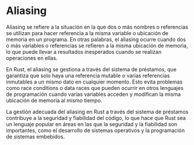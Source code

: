 # Aliasing

Aliasing se refiere a la situación en la que dos o más nombres o referencias se utilizan para hacer referencia a la misma variable o ubicación de memoria en un programa. En otras palabras, el aliasing ocurre cuando dos o más variables o referencias se refieren a la misma ubicación de memoria, lo que puede llevar a resultados inesperados cuando se realizan operaciones en ellas.

En Rust, el aliasing se gestiona a través del sistema de préstamos, que garantiza que solo haya una referencia mutable o varias referencias inmutables a un mismo dato en cualquier momento. Esto evita problemas como race conditions o data races que pueden ocurrir en otros lenguajes de programación cuando varias variables acceden y modifican la misma ubicación de memoria al mismo tiempo.

La gestión adecuada del aliasing en Rust a través del sistema de préstamos contribuye a la seguridad y fiabilidad del código, lo que hace que Rust sea un lenguaje popular en áreas en las que la seguridad y la fiabilidad son importantes, como el desarrollo de sistemas operativos y la programación de sistemas embebidos.
